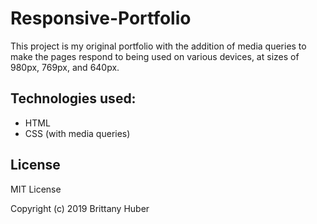 # Responsive-Portfolio
This project is my original portfolio with the addition of media queries to make the pages respond to being used on various devices, at sizes of 980px, 769px, and 640px.

## Technologies used:
- HTML
- CSS (with media queries)

## License
MIT License

Copyright (c) 2019 Brittany Huber